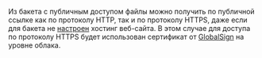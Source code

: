 Из бакета с публичным доступом файлы можно получить по публичной ссылке как по протоколу HTTP, так и по протоколу HTTPS, даже если для бакета не [настроен](../../storage/operations/hosting/setup.md) хостинг веб-сайта. В этом случае для доступа по протоколу HTTPS будет использован сертификат от [GlobalSign](https://www.globalsign.com/ru-ru) на уровне облака.